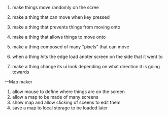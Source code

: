 1. make things move randomly on the scree
2. make a thing that can move when key pressed
3. make a thing that prevents things from moving onto
4. make a thing that allows things to move onto 

5. make a thing composed of many "pixels" that can move
6. when a thing hits the edge load anoter screen on the side that it went to 
7. make a thing change its ui look depending on what direction it is going towards


--Map maker
1. allow mouse to define where things are on the screen
2. allow a map to be made of many screens
3. show map and allow clicking of sceens to edit them
4. save a map to local storage to be loaded later